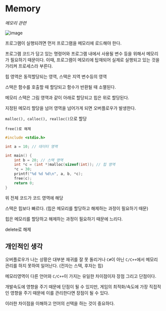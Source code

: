 # Memory

*메모리 관련*

![image](https://github.com/fkdl0048/CodeReview/assets/84510455/c716c73a-f9c2-431b-8638-ac6db1da3296)

프로그램이 실행되려면 먼저 프로그램을 메모리에 로드해야 한다.

프로그램 코드가 담고 있는 명령어와 프로그램 내에서 사용될 변수 등을 위해서 메모리가 필요하기 때문이다. 이때, 프로그램이 메모리에 탑재되어 실제로 실행되고 있는 것을 가리켜 프로세스라 부른다.

힙 영역은 동적할당되는 영역, 스택은 지역 변수등의 영역

스택은 함수를 호출할 때 할당되고 함수가 반환될 때 소멸된다.

메모리 스택은 그림 영역과 같이 아래로 할당되고 힙은 위로 할당된다.

지정된 메모리 할당을 넘어 영역을 넘어가게 되면 오버플로우가 발생한다.

`malloc(), calloc(), realloc()`으로 할당

`free()로 해제`

```c++
#include <stdio.h>

int a = 10; // 데이터 영역

int main() {
    int b = 20; // 스택 영역
    int *c = (int *)malloc(sizeof(int)); // 힙 영역
    *c = 30;
    printf("%d %d %d\n", a, b, *c);
    free(c);
    return 0;
}
```

위 전체 코드가 코드 영역에 해당

스택은 힙보다 빠르다. (힙은 메모리를 할당하고 해제하는 과정이 필요하기 때문)

힙은 메모리를 할당하고 해제하는 과정이 필요하기 때문에 느리다.

delete로 해제

## 개인적인 생각

오버플로우가 나는 상황은 대부분 재귀를 잘 못 돌리거나 `C#`이 아닌 `C/C++`에서 메모리 관리를 하지 못하여 일어난다. (전자는 스택, 후자는 힙)

메모리영역이 다른 언어와 `C/C++`이 가지는 유일한 차이점이자 장점 그리고 단점이다.

개발속도에 영향을 주기 때문에 단점이 될 수 있지만, 게임의 최적화/속도에 가장 직접적인 영향을 주기 때문에 이를 관리한다면 장점이 될 수 있다.

이러한 차이점을 이해하고 언어의 선택을 하는 것이 중요하다.

